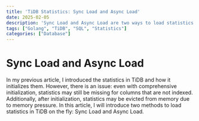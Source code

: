 ```yaml
---
title: 'TiDB Statistics: Sync Load and Async Load'
date: 2025-02-05
description: 'Sync Load and Async Load are two ways to load statistics in TiDB. This article introduces the differences between them and explains how they work.'
tags: ["Golang", "TiDB", "SQL", "Statistics"]
categories: ["Database"]
---
```


# Sync Load and Async Load

In my previous article, I introduced the statistics in TiDB and how it initializes them. However, there is an issue: even with comprehensive initialization, statistics may still be missing for columns that are not indexed. Additionally, after initialization, statistics may be evicted from memory due to memory pressure. In this article, I will introduce two methods to load statistics in TiDB on the fly: Sync Load and Async Load.
